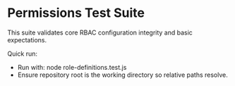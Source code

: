 # Permissions Test Suite

This suite validates core RBAC configuration integrity and basic expectations.

Quick run:
- Run with: node role-definitions.test.js
- Ensure repository root is the working directory so relative paths resolve.